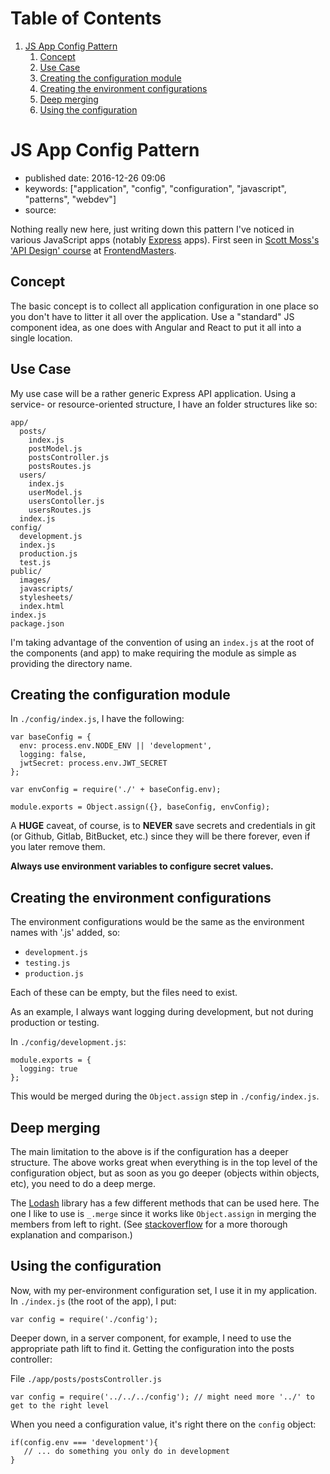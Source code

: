 
# Table of Contents

1.  [JS App Config Pattern](#js-app-config-pattern)
    1.  [Concept](#concept)
    2.  [Use Case](#use-case)
    3.  [Creating the configuration module](#creating-the-configuration-module)
    4.  [Creating the environment configurations](#creating-the-environment-configurations)
    5.  [Deep merging](#deep-merging)
    6.  [Using the configuration](#using-the-configuration)


<a id="js-app-config-pattern"></a>

# JS App Config Pattern

-   published date: 2016-12-26 09:06
-   keywords: ["application", "config", "configuration", "javascript", "patterns", "webdev"]
-   source:

Nothing really new here, just writing down this pattern I've noticed in various JavaScript apps (notably [Express](http://expressjs.com/) apps). First seen in [Scott Moss's](https://twitter.com/scotups) ['API Design' course](https://frontendmasters.com/courses/api-design-nodejs/) at [FrontendMasters](https://frontendmasters.com).


<a id="concept"></a>

## Concept

The basic concept is to collect all application configuration in one place so you don't have to litter it all over the application. Use a "standard" JS component idea, as one does with Angular and React to put it all into a single location.


<a id="use-case"></a>

## Use Case

My use case will be a rather generic Express API application. Using a service- or resource-oriented structure, I have an folder structures like so:

    app/
      posts/
        index.js
        postModel.js
        postsController.js
        postsRoutes.js
      users/
        index.js
        userModel.js
        usersContoller.js
        usersRoutes.js
      index.js
    config/
      development.js
      index.js
      production.js
      test.js
    public/
      images/
      javascripts/
      stylesheets/
      index.html
    index.js
    package.json

I'm taking advantage of the convention of using an `index.js` at the root of the components (and app) to make requiring the module as simple as providing the directory name.


<a id="creating-the-configuration-module"></a>

## Creating the configuration module

In `./config/index.js`, I have the following:

    
    var baseConfig = {
      env: process.env.NODE_ENV || 'development',
      logging: false,
      jwtSecret: process.env.JWT_SECRET
    };
    
    var envConfig = require('./' + baseConfig.env);
    
    module.exports = Object.assign({}, baseConfig, envConfig);

A **HUGE** caveat, of course, is to **NEVER** save secrets and credentials in git (or Github, Gitlab, BitBucket, etc.) since they will be there forever, even if you later remove them.

**Always use environment variables to configure secret values.**


<a id="creating-the-environment-configurations"></a>

## Creating the environment configurations

The environment configurations would be the same as the environment names with '.js' added, so:

-   `development.js`
-   `testing.js`
-   `production.js`

Each of these can be empty, but the files need to exist.

As an example, I always want logging during development, but not during production or testing.

In `./config/development.js`:

    module.exports = {
      logging: true
    };

This would be merged during the `Object.assign` step in `./config/index.js`.


<a id="deep-merging"></a>

## Deep merging

The main limitation to the above is if the configuration has a deeper structure. The above works great when everything is in the top level of the configuration object, but as soon as you go deeper (objects within objects, etc), you need to do a deep merge.

The [Lodash](https://lodash.com) library has a few different methods that can be used here. The one I like to use is `_.merge` since it works like `Object.assign` in merging the members from left to right. (See [stackoverflow](http://stackoverflow.com/questions/19965844/lodash-difference-between-extend-assign-and-merge#19966511) for a more thorough explanation and comparison.)


<a id="using-the-configuration"></a>

## Using the configuration

Now, with my per-environment configuration set, I use it in my application. In `./index.js` (the root of the app), I put:

    var config = require('./config');

Deeper down, in a server component, for example, I need to use the appropriate path lift to find it. Getting the configuration into the posts controller:

File `./app/posts/postsController.js`

    var config = require('../../../config'); // might need more '../' to get to the right level

When you need a configuration value, it's right there on the `config` object:

    if(config.env === 'development'){
       // ... do something you only do in development
    }

